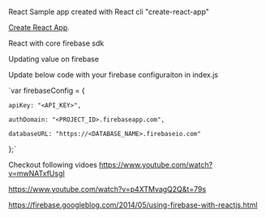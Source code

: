 React Sample app created with React cli "create-react-app"


[Create React App](https://github.com/facebookincubator/create-react-app).


React with core firebase sdk

Updating value on firebase

Update below code with your firebase configuraiton in index.js

`var firebaseConfig = {

    apiKey: "<API_KEY>",

    authDomain: "<PROJECT_ID>.firebaseapp.com",

    databaseURL: "https://<DATABASE_NAME>.firebaseio.com"

};`



Checkout following vidoes
https://www.youtube.com/watch?v=mwNATxfUsgI

https://www.youtube.com/watch?v=p4XTMvagQ2Q&t=79s

https://firebase.googleblog.com/2014/05/using-firebase-with-reactjs.html

